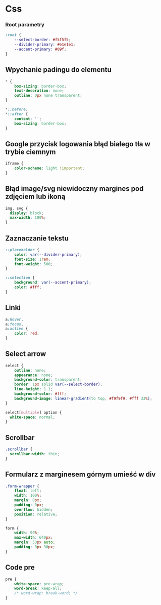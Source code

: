 # Css

### Root parametry

```css
:root {
	--select-border: #f5f5f5;
	--divider-primary: #e1e1e1;
	--accent-primary: #09f;
}
```

## Wpychanie padingu do elementu

```css
* {
	box-sizing: border-box;	
	text-decoration: none;
	outline: 0px none transparent;
}

*::before,
*::after {
	content: '';
	box-sizing: border-box;
}
```

## Google przycisk logowania błąd białego tła w trybie ciemnym

```css
iframe {
	color-scheme: light !important;
}
```

## Błąd image/svg niewidoczny margines pod zdjęciem lub ikoną

```css
img, svg {
  display: block;
  max-width: 100%;
}
```

## Zaznaczanie tekstu

```css
::placeholder {
	color: var(--divider-primary);
	font-size: 1rem;
	font-weight: 500;
}

::selection {
	background: var(--accent-primary);
	color: #fff;
}
```

## Linki

```css
a:hover,
a:focus,
a:active {
	color: red;
}
```

## Select arrow

```css
select {
	outline: none;
	appearance: none;
	background-color: transparent;
	border: 1px solid var(--select-border);
	line-height: 1.1;
	background-color: #fff;
	background-image: linear-gradient(to top, #f9f9f9, #fff 33%);
}

select[multiple] option {
  white-space: normal;
}
```

## Scrollbar

```css
.scrollbar {
  scrollbar-width: thin;
}
```


## Formularz z marginesem górnym umieść w div

```css
.form-wrapper {
	float: left;
	width: 100%;
	margin: 0px;
	padding: 0px;
	overflow: hidden;
	position: relative;
}

form {
	width: 90%;
	max-width: 640px;
	margin: 50px auto;
	padding: 0px 30px;
}
```

## Code pre

```css
pre {
	white-space: pre-wrap; 
	word-break: keep-all;
	/* word-wrap: break-word; */	
}
```

